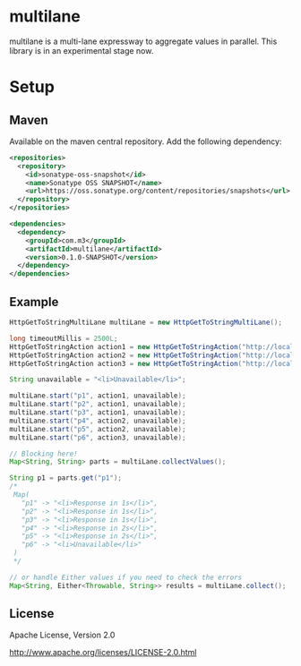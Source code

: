 # multilane

multilane is a multi-lane expressway to aggregate values in parallel. This library is in an experimental stage now.

# Setup

## Maven

Available on the maven central repository. Add the following dependency:

```xml
<repositories>
  <repository>
    <id>sonatype-oss-snapshot</id>
    <name>Sonatype OSS SNAPSHOT</name>
    <url>https://oss.sonatype.org/content/repositories/snapshots</url>
  </repository>
</repositories>

<dependencies>
  <dependency>
    <groupId>com.m3</groupId>
    <artifactId>multilane</artifactId>
    <version>0.1.0-SNAPSHOT</version>
  </dependency>
</dependencies>
```

## Example

```java
HttpGetToStringMultiLane multiLane = new HttpGetToStringMultiLane();

long timeoutMillis = 2500L;
HttpGetToStringAction action1 = new HttpGetToStringAction("http://localhost:8080/api/1s", timeoutMillis);
HttpGetToStringAction action2 = new HttpGetToStringAction("http://localhost:8080/api/2s", timeoutMillis);
HttpGetToStringAction action3 = new HttpGetToStringAction("http://localhost:8080/api/3s", timeoutMillis);

String unavailable = "<li>Unavailable</li>";

multiLane.start("p1", action1, unavailable);
multiLane.start("p2", action1, unavailable);
multiLane.start("p3", action1, unavailable);
multiLane.start("p4", action2, unavailable);
multiLane.start("p5", action2, unavailable);
multiLane.start("p6", action3, unavailable);

// Blocking here!
Map<String, String> parts = multiLane.collectValues();

String p1 = parts.get("p1");
/*
 Map(
   "p1" -> "<li>Response in 1s</li>",
   "p2" -> "<li>Response in 1s</li>",
   "p3" -> "<li>Response in 1s</li>",
   "p4" -> "<li>Response in 2s</li>",
   "p5" -> "<li>Response in 2s</li>",
   "p6" -> "<li>Unavailable</li>"
 )
 */

// or handle Either values if you need to check the errors
Map<String, Either<Throwable, String>> results = multiLane.collect();
```

## License

Apache License, Version 2.0

http://www.apache.org/licenses/LICENSE-2.0.html

